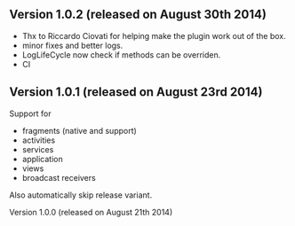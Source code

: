 Version 1.0.2 (released on August 30th 2014)
-------------

* Thx to Riccardo Ciovati for helping make the plugin work out of the box.
* minor fixes and better logs.
* LogLifeCycle now check if methods can be overriden.
* CI

Version 1.0.1 (released on August 23rd 2014)
-------------

Support for 
* fragments (native and support)
* activities
* services
* application
* views
* broadcast receivers

Also automatically skip release variant.

Version 1.0.0 (released on August 21th 2014)
